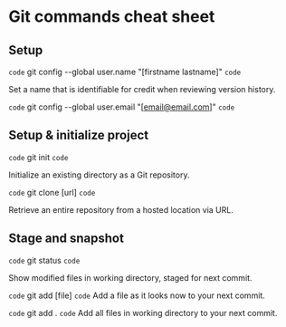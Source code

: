 # Git commands cheat sheet #

## Setup ##

`code` git config --global user.name "[firstname lastname]" `code`

Set a name that is identifiable for credit when reviewing version history. 

`code` git config --global user.email "[email@email.com]" `code`

## Setup & initialize project 

`code` git init `code` 

Initialize an existing directory as a Git repository. 

`code` git clone [url] `code`

Retrieve an entire repository from a hosted location via URL.

## Stage and snapshot ##

`code` git status `code`

Show modified files in working directory, staged for next commit. 

`code` git add [file] `code`
Add a file as it looks now to your next commit. 

`code` git add . `code` 
Add all files in working directory to your next commit. 
